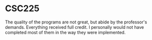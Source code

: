 CSC225
======

The quality of the programs are not great, but abide by the professor's demands. Everything received full credit. I personally would not have completed most of them in the way they were implemented.

